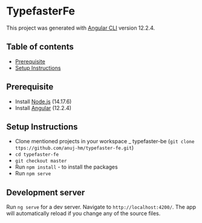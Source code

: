 # TypefasterFe

This project was generated with [Angular CLI](https://github.com/angular/angular-cli) version 12.2.4.

## Table of contents

- [Prerequisite](#prerequisite)
- [Setup Instructions](#setup-instructions)

## Prerequisite

- Install [Node.js](https://nodejs.org/en/) (14.17.6)
- Install [Angular](https://angular.io/guide/setup-local) (12.2.4)

## Setup Instructions

- Clone mentioned projects in your workspace
_ typefaster-be (`git clone ttps://github.com/anuj-hm/typefaster-fe.git`)
- `cd typefaster-fe`
- `git checkout master`
- Run `npm install` - to install the packages
- Run `npm serve`

## Development server

Run `ng serve` for a dev server. Navigate to `http://localhost:4200/`. The app will automatically reload if you change any of the source files.

